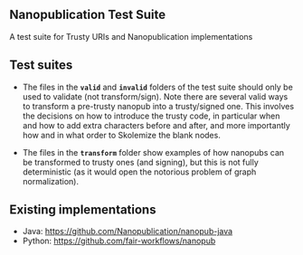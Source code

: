 ## Nanopublication Test Suite

A test suite for Trusty URIs and Nanopublication implementations

## Test suites

* The files in the **`valid`** and **`invalid`** folders of the test suite should only be used to validate (not transform/sign). Note there are several valid ways to transform a pre-trusty nanopub into a trusty/signed one. This involves the decisions on how to introduce the trusty code, in particular when and how to add extra characters before and after, and more importantly how and in what order to Skolemize the blank nodes.

* The files in the **`transform`** folder show examples of how nanopubs can be transformed to trusty ones (and signing), but this is not fully deterministic (as it would open the notorious problem of graph normalization). 

## Existing implementations

* Java: https://github.com/Nanopublication/nanopub-java
* Python: https://github.com/fair-workflows/nanopub